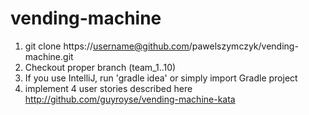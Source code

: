 vending-machine
===============

1. git clone https://username@github.com/pawelszymczyk/vending-machine.git
1. Checkout proper branch (team_1..10)
1. If you use IntelliJ, run 'gradle idea' or simply import Gradle project
1. implement 4 user stories described here http://github.com/guyroyse/vending-machine-kata